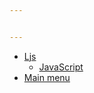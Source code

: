 ```yaml
---


---
```


<ul>
<li><a href="/ljs/">Ljs</a>
<ul>
<li><a href="/ljs/javascript.md">JavaScript</a></li>
</ul>
</li>
<li><a href="/">Main menu</a></li>
</ul>

